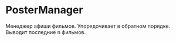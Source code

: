 # PosterManager
Менеджер афиши фильмов. Упорядочивает в обратном порядке. Выводит последние n фильмов.
